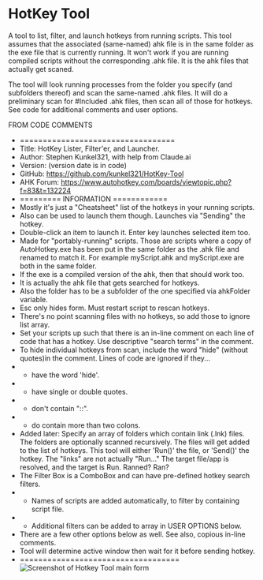 # HotKey Tool
 A tool to list, filter, and launch hotkeys from running scripts. 
 This tool assumes that the associated (same-named) ahk file is in the same folder as the exe file that is currently running. It won't work if you are running compiled scripts without the corresponding .ahk file. It is the ahk files that actually get scaned.

The tool will look running processes from the folder you specify (and subfolders thereof) and scan the same-named .ahk files. It will do a preliminary scan for #Included .ahk files, then scan all of those for hotkeys. See code for additional comments and user options.

FROM CODE COMMENTS
* ==================================
* Title:	    HotKey Lister, Filter'er, and Launcher.
* Author:	    Stephen Kunkel321, with help from Claude.ai
* Version:	    (version date is in code)
* GitHub:       https://github.com/kunkel321/HotKey-Tool
* AHK Forum:    https://www.autohotkey.com/boards/viewtopic.php?f=83&t=132224
* ========= INFORMATION ============
* Mostly it's just a "Cheatsheet" list of the hotkeys in your running scripts. 
* Also can be used to launch them though.  Launches via "Sending" the hotkey.
* Double-click an item to launch it.  Enter key launches selected item too.
* Made for "portably-running" scripts.  Those are scripts where a copy of AutoHotkey.exe has been put in the same folder as the .ahk file and renamed to match it. For example myScript.ahk and myScript.exe are both in the same folder. 
* If the exe is a compiled version of the ahk, then that should work too. 
* It is actually the ahk file that gets searched for hotkeys.
* Also the folder has to be a subfolder of the one specified via ahkFolder variable.
* Esc only hides form.  Must restart script to rescan hotkeys.
* There's no point scanning files with no hotkeys, so add those to ignore list array.
* Set your scripts up such that there is an in-line comment on each line of code that has a hotkey.  Use descriptive "search terms" in the comment.
* To hide individual hotkeys from scan, include the word "hide" (without quotes)in the comment.  Lines of code are ignored if they...
* - have the word 'hide'.
* - have single or double quotes.
* - don't contain "::".
* - do contain more than two colons.
* Added later: Specify an array of folders which contain link (.lnk) files.  The folders are optionally scanned recursively.  The files will get added to the list of hotkeys.  This tool will either 'Run()' the file, or 'Send()' the hotkey.  The "links" are not actually "Run..."  The target file/app is resolved, and the target is Run. Ranned?  Ran?
* The Filter Box is a ComboBox and can have pre-defined hotkey search filters. 
* - Names of scripts are added automatically, to filter by containing script file.
* - Additional filters can be added to array in USER OPTIONS below.
* There are a few other options below as well.  See also, copious in-line comments.
* Tool will determine active window then wait for it before sending hotkey.
* ===================================
![Screenshot of Hotkey Tool main form](https://i.imgur.com/q4t2eOg.png)
